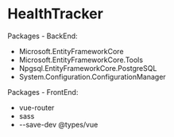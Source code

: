 # HealthTracker

Packages - BackEnd:
 - Microsoft.EntityFrameworkCore
 - Microsoft.EntityFrameworkCore.Tools
 - Npgsql.EntityFrameworkCore.PostgreSQL
 - System.Configuration.ConfigurationManager

Packages - FrontEnd:
 - vue-router
 - sass
 - --save-dev @types/vue
 
